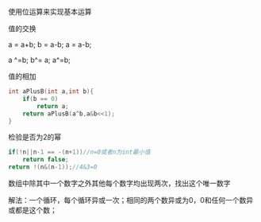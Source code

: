 使用位运算来实现基本运算

值的交换

a = a+b; b = a-b; a = a-b;

a ^=b; b^= a; a^=b;

值的相加

```c++
int aPlusB(int a,int b){
	if(b == 0)
		return a;
	return aPlusB(a^b,a&b<<1);
}
```

检验是否为2的幂

```c++
if(!n||n-1 == -(n+1))//n=0或者n为int最小值
	return false;
return !(n&(n-1));//4&3=0
```

数组中除其中一个数字之外其他每个数字均出现两次，找出这个唯一数字

解法：一个循环，每个循环异或一次；相同的两个数异或为0，0和任何一个数异或都是这个数；

```

```

